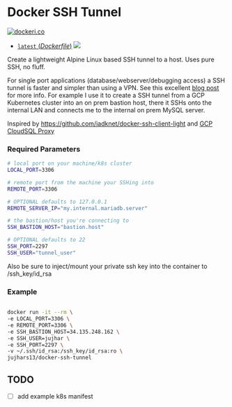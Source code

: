 
# Docker SSH Tunnel

[![dockeri.co](http://dockeri.co/image/jujhars13/docker-ssh-tunnel)](https://hub.docker.com/r/jujhars13/docker-ssh-tunnel/)

- [`latest` (*Dockerfile*)](https://github.com/jujhars13/docker-ssh-tunnel/blob/master/Dockerfile) [![](https://images.microbadger.com/badges/image/jujhars13/docker-ssh-tunnel.svg)](http://microbadger.com/images/jujhars13/docker-ssh-tunnel "Get your own image badge on microbadger.com")

Create a lightweight Alpine Linux based SSH tunnel to a host.  Uses pure SSH, no fluff.

For single port applications (database/webserver/debugging access) a SSH tunnel is faster and simpler than using a VPN.  See this excellent [blog post](https://blog.backslasher.net/ssh-openvpn-tunneling.html) for more info.
For example I use it to create a SSH tunnel from a GCP Kubernetes cluster into an on prem bastion host, there it SSHs onto the internal LAN and connects me to the internal on prem MySQL server.

Inspired by https://github.com/iadknet/docker-ssh-client-light and [GCP CloudSQL Proxy](https://cloud.google.com/sql/docs/mysql/sql-proxy)

### Required Parameters
```bash
# local port on your machine/k8s cluster
LOCAL_PORT=3306

# remote port from the machine your SSHing into
REMOTE_PORT=3306

# OPTIONAL defaults to 127.0.0.1
REMOTE_SERVER_IP="my.internal.mariadb.server"

# the bastion/host you're connecting to
SSH_BASTION_HOST="bastion.host"

# OPTIONAL defaults to 22
SSH_PORT=2297
SSH_USER="tunnel_user"
```

Also be sure to inject/mount your private ssh key into the container to /ssh_key/id_rsa

### Example
```bash

docker run -it --rm \
-e LOCAL_PORT=3306 \
-e REMOTE_PORT=3306 \
-e SSH_BASTION_HOST=34.135.248.162 \
-e SSH_USER=jujhar \
-e SSH_PORT=2297 \
-v ~/.ssh/id_rsa:/ssh_key/id_rsa:ro \
jujhars13/docker-ssh-tunnel
```

## TODO
- [ ] add example k8s manifest
